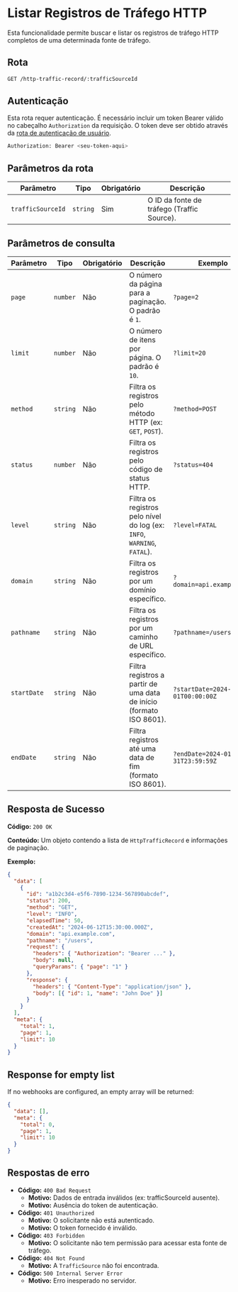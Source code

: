 # Listar Registros de Tráfego HTTP

Esta funcionalidade permite buscar e listar os registros de tráfego HTTP completos de uma determinada fonte de tráfego.

## Rota

```bash
GET /http-traffic-record/:trafficSourceId
```

## Autenticação

Esta rota requer autenticação. É necessário incluir um token Bearer válido no cabeçalho `Authorization` da requisição. O token deve ser obtido através da [rota de autenticação de usuário](/user/authuser/).

```bash
Authorization: Bearer <seu-token-aqui>
```

## Parâmetros da rota

| Parâmetro         | Tipo     | Obrigatório | Descrição                                  |
| ----------------- | -------- | ----------- | ------------------------------------------ |
| `trafficSourceId` | `string` | Sim         | O ID da fonte de tráfego (Traffic Source). |

## Parâmetros de consulta

| Parâmetro   | Tipo     | Obrigatório | Descrição                                                               | Exemplo                           |
| ----------- | -------- | ----------- | ----------------------------------------------------------------------- | --------------------------------- |
| `page`      | `number` | Não         | O número da página para a paginação. O padrão é `1`.                    | `?page=2`                         |
| `limit`     | `number` | Não         | O número de itens por página. O padrão é `10`.                          | `?limit=20`                       |
| `method`    | `string` | Não         | Filtra os registros pelo método HTTP (ex: `GET`, `POST`).               | `?method=POST`                    |
| `status`    | `number` | Não         | Filtra os registros pelo código de status HTTP.                         | `?status=404`                     |
| `level`     | `string` | Não         | Filtra os registros pelo nível do log (ex: `INFO`, `WARNING`, `FATAL`). | `?level=FATAL`                    |
| `domain`    | `string` | Não         | Filtra os registros por um domínio específico.                          | `?domain=api.example.com`         |
| `pathname`  | `string` | Não         | Filtra os registros por um caminho de URL específico.                   | `?pathname=/users`                |
| `startDate` | `string` | Não         | Filtra registros a partir de uma data de início (formato ISO 8601).     | `?startDate=2024-01-01T00:00:00Z` |
| `endDate`   | `string` | Não         | Filtra registros até uma data de fim (formato ISO 8601).                | `?endDate=2024-01-31T23:59:59Z`   |

## Resposta de Sucesso

**Código:** `200 OK`

**Conteúdo:** Um objeto contendo a lista de `HttpTrafficRecord` e informações de paginação.

**Exemplo:**

```json
{
  "data": [
    {
      "id": "a1b2c3d4-e5f6-7890-1234-567890abcdef",
      "status": 200,
      "method": "GET",
      "level": "INFO",
      "elapsedTime": 50,
      "createdAt": "2024-06-12T15:30:00.000Z",
      "domain": "api.example.com",
      "pathname": "/users",
      "request": {
        "headers": { "Authorization": "Bearer ..." },
        "body": null,
        "queryParams": { "page": "1" }
      },
      "response": {
        "headers": { "Content-Type": "application/json" },
        "body": [{ "id": 1, "name": "John Doe" }]
      }
    }
  ],
  "meta": {
    "total": 1,
    "page": 1,
    "limit": 10
  }
}
```

## Response for empty list

If no webhooks are configured, an empty array will be returned:

```json
{
  "data": [],
  "meta": {
    "total": 0,
    "page": 1,
    "limit": 10
  }
}
```

## Respostas de erro

- **Código:** `400 Bad Request`
  - **Motivo:** Dados de entrada inválidos (ex: trafficSourceId ausente).
  - **Motivo:** Ausência do token de autenticação.
- **Código:** `401 Unauthorized`
  - **Motivo:** O solicitante não está autenticado.
  - **Motivo:** O token fornecido é inválido.
- **Código:** `403 Forbidden`
  - **Motivo:** O solicitante não tem permissão para acessar esta fonte de tráfego.
- **Código:** `404 Not Found`
  - **Motivo:** A `TrafficSource` não foi encontrada.
- **Código:** `500 Internal Server Error`
  - **Motivo:** Erro inesperado no servidor.
